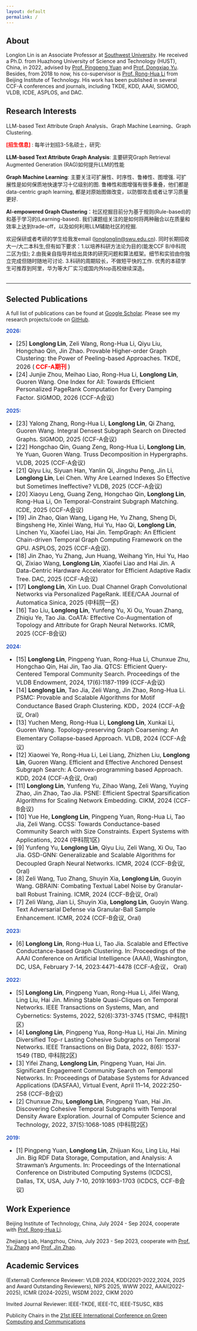 ```yaml
---
layout: default
permalink: /
---
```


## About
Longlon Lin is an Associate Professor at [Southwest University](http://cis.swu.edu.cn/info/1014/2195.htm). He received  a Ph.D. from Huazhong University of Science and Technology (HUST), China, in 2022, advised by [Prof. Pingpeng Yuan](http://faculty.hust.edu.cn/ppyuan/zh_CN/index/1624441/list/index.htm) and [Prof. Dongxiao Yu](https://www.cs.sdu.edu.cn/info/1070/5367.htm). Besides, from 2018 to now, his co-supervisor is [Prof. Rong-Hua Li](https://ronghuali.github.io/ronghuali.html) from Beijing Institute of Technology. His work has been published in several CCF-A conferences and journals,  including TKDE, KDD, AAAI, SIGMOD, VLDB, ICDE,  ASPLOS, and DAC.  

## Research Interests

LLM-based Text Attribute Graph Analysis、Graph Machine Learning、Graph Clustering. 

<b> <font color="#FF0000">[招生信息]</font> </b>: 每年计划招3-5名硕士，研究:

**LLM-based Text Attribute Graph Analysis**: 主要研究Graph Retrieval Augmented Generation (RAG)如何提升LLM的性能

**Graph Machine Learning**: 主要关注可扩展性、时序性、鲁棒性、图增强. 可扩展性是如何保质地快速学习十亿级别的图. 鲁棒性和图增强有很多重叠，他们都是data-centric graph learning, 都是对原始图做改变，以防御攻击或者让学习质量更好.

**AI-empowered Graph Clustering**：社区挖掘目前分为基于规则(Rule-based)的和基于学习的(Learning-based). 我们课题组关注的是如何将两种融合以在质量和效率上达到trade-off，以及如何利用LLM辅助社区的挖掘.

欢迎保研或者考研的学生给我发email (longlonglin@swu.edu.cn). 同时长期招收大一/大二本科生,但有如下要求：1.以培养科研方法论为目的(能发CCF B/中科院二区为佳); 2.由我亲自指导并给出具体的研究问题和算法框架。细节和实验由你独立完成但随时随地可讨论. 3.科研的周期较长，不做短平快的工作. 优秀的本硕学生可推荐到阿里，华为等大厂实习或国内外top高校继续深造。
<br><br>





___
## Selected Publications
A full list of publications can be found at [Google Scholar](https://scholar.lanfanshu.cn/citations?user=TgqGrv3_ytYC&hl=zh-CN&oi=ao). Please see my research projects/code on [GitHub](https://github.com/longlonglin). 
<br><be>



   <p> <b> <font color="#2554C7">2026:</font> </b> </p>
<font size="3"> 
<ul>

<li>
[25] <b>Longlong Lin</b>, Zeli Wang, Rong-Hua Li, Qiyu Liu, Hongchao Qin, Jin Zhao. Provable Higher-order Graph Clustering: the Power of Peeling-based Approaches. TKDE, 2026 (<b> <font color="#FF0000">CCF-A期刊</font> </b>)
</li>	



<li>	
[24] Junjie Zhou, Meihao Liao, Rong-Hua Li, <b>Longlong Lin</b>, Guoren Wang.  One Index for All: Towards Efficient Personalized PageRank Computation for Every Damping Factor. SIGMOD, 2026  (CCF-A会议)
</li>	

  </ul>
</font>

   <p> <b> <font color="#2554C7">2025:</font> </b> </p>
<font size="3"> 
<ul>



<li>	
[23] Yalong Zhang, Rong-Hua Li, <b>Longlong Lin</b>, Qi Zhang, Guoren Wang.  Integral Densest Subgraph Search on Directed Graphs. SIGMOD, 2025  (CCF-A会议)
</li>	

<li>	
[22] Hongchao Qin, Guang Zeng, Rong-Hua Li, <b>Longlong Lin</b>, Ye Yuan, Guoren Wang.  Truss Decomposition in Hypergraphs. VLDB, 2025  (CCF-A会议)
</li>	

<li>
[21] Qiyu Liu, Siyuan Han, Yanlin Qi, Jingshu Peng, Jin Li, <b>Longlong Lin</b>, Lei Chen. Why Are Learned Indexes So Effective but Sometimes Ineffective?  VLDB, 2025  (CCF-A会议)
</li>	

<li>	
[20] Xiaoyu Leng, Guang Zeng, Hongchao Qin, <b>Longlong Lin</b>, Rong-Hua Li,  On Temporal-Constraint Subgraph Matching. ICDE, 2025 (CCF-A会议)
</li>	


<li>
[19] Jin Zhao, Qian Wang, Ligang He, Yu Zhang, Sheng Di, Bingsheng He, Xinlei Wang, Hui Yu, Hao Qi, <b>Longlong Lin</b>, Linchen Yu, Xiaofei Liao, Hai Jin. TempGraph: An Efficient Chain-driven Temporal Graph Computing Framework on the GPU.  ASPLOS, 2025 (CCF-A会议).
</li>	



<li>	
[18] Jin Zhao, Yu Zhang, Jun Huang, Weihang Yin, Hui Yu, Hao Qi, Zixiao Wang, <b>Longlong Lin</b>, Xiaofei Liao and Hai Jin. A Data-Centric Hardware Accelerator for Efficient Adaptive Radix Tree. DAC, 2025 (CCF-A会议)
</li>	


<li>	
[17] <b>Longlong Lin</b>, Xin Luo. Dual Channel Graph Convolutional Networks via Personalized PageRank. IEEE/CAA Journal of Automatica Sinica, 2025 (中科院一区)
</li>	


<li>	
[16] Tao Liu, <b>Longlong Lin</b>, Yunfeng Yu, Xi Ou, Youan Zhang, Zhiqiu Ye, Tao Jia. CoATA: Effective Co-Augmentation of Topology and Attribute for Graph Neural Networks. ICMR, 2025 (CCF-B会议)
</li>	



   </ul>
</font>

   <p> <b> <font color="#2554C7">2024:</font> </b> </p>
<font size="3"> 
<ul>


<li>
[15] <b>Longlong Lin</b>, Pingpeng Yuan, Rong-Hua Li, Chunxue Zhu, Hongchao Qin, Hai Jin, Tao Jia. QTCS: Efficient Query-Centered Temporal Community Search. Proceedings of the VLDB Endowment, 2024, 17(6):1187-1199 (CCF-A会议)
</li>	

<li>
[14] <b>Longlong Lin</b>, Tao Jia, Zeli Wang, Jin Zhao, Rong-Hua Li. PSMC: Provable and Scalable Algorithms for Motif Conductance Based Graph Clustering. KDD，2024 (CCF-A会议, Oral)
</li>	


<li>	
[13] Yuchen Meng, Rong-Hua Li, <b>Longlong Lin</b>, Xunkai Li, Guoren Wang.  Topology-preserving Graph Coarsening: An Elementary Collapse-based Approach. VLDB, 2024  (CCF-A会议)
</li>	

<li>
[12] Xiaowei Ye, Rong-Hua Li, Lei Liang, Zhizhen Liu, <b>Longlong Lin</b>, Guoren Wang. Efficient and Effective Anchored Densest Subgraph Search: A Convex-programming based Approach. KDD, 2024 (CCF-A会议, Oral)
</li>	


<li>
[11] <b>Longlong Lin</b>, Yunfeng Yu, Zihao Wang, Zeli Wang, Yuying Zhao, Jin Zhao, Tao Jia. PSNE: Efficient Spectral Sparsification Algorithms for Scaling Network Embedding. CIKM, 2024 (CCF-B会议) 
</li>	

<li>
[10] Yue He, <b>Longlong Lin</b>, Pingpeng Yuan, Rong-Hua Li, Tao Jia, Zeli Wang. CCSS: Towards Conductance-based Community Search with Size Constraints. Expert Systems with Applications, 2024 (中科院1区)
</li>	

<li>
[9] Yunfeng Yu, <b>Longlong Lin</b>, Qiyu Liu, Zeli Wang, Xi Ou, Tao Jia. GSD-GNN: Generalizable and Scalable Algorithms for Decoupled Graph Neural Networks. ICMR, 2024 (CCF-B会议, Oral)
</li>	


<li>
[8] Zeli Wang, Tuo Zhang, Shuyin Xia, <b>Longlong Lin</b>, Guoyin Wang. GBRAIN: Combating Textual Label Noise by Granular-ball Robust Training. ICMR, 2024 (CCF-B会议, Oral) 
</li>	


<li>
[7] Zeli Wang, Jian Li, Shuyin Xia, <b>Longlong Lin</b>, Guoyin Wang. Text Adversarial Defense via Granular-Ball Sample Enhancement. ICMR, 2024 (CCF-B会议, Oral)
</li>	






  
   </ul>
</font>


   <p> <b> <font color="#2554C7">2023:</font> </b> </p>
<font size="3"> 
<ul>


<li>
[6] <b>Longlong Lin</b>, Rong-Hua Li, Tao Jia. Scalable and Effective Conductance-based Graph Clustering. In: Proceedings of the AAAI Conference on Artificial Intelligence (AAAI), Washington, DC, USA, February 7-14, 2023:4471-4478   (CCF-A会议， Oral)
</li>	


   </ul>
</font>


   <p> <b> <font color="#2554C7">2022:</font> </b> </p>
<font size="3"> 
<ul>


<li>
[5] <b>Longlong Lin</b>, Pingpeng Yuan, Rong-Hua Li, Jifei Wang, Ling Liu, Hai Jin. Mining Stable Quasi-Cliques on Temporal Networks.  IEEE Transactions on Systems, Man, and Cybernetics: Systems, 2022, 52(6):3731-3745 (TSMC, 中科院1区)
</li>	


<li>
[4] <b>Longlong Lin</b>, Pingpeng Yua, Rong-Hua Li, Hai Jin. Mining Diversified Top-r Lasting Cohesive Subgraphs on Temporal Networks. IEEE Transactions on Big Data, 2022, 8(6): 1537-1549 (TBD, 中科院2区)
</li>	


<li>
[3] Yifei Zhang, <b>Longlong Lin</b>, Pingpeng Yuan, Hai Jin. Significant Engagement Community Search on Temporal Networks. In: Proceedings of Database Systems for Advanced Applications (DASFAA), Virtual Event, April 11–14, 2022:250-258  (CCF-B会议)
</li>	

<li>
[2]  Chunxue Zhu, <b>Longlong Lin</b>, Pingpeng Yuan, Hai Jin.  Discovering Cohesive Temporal Subgraphs with Temporal Density Aware Exploration. Journal of Computer Science and Technology, 2022, 37(5):1068-1085 (中科院2区)
</li>	

   </ul>
</font>

   <p> <b> <font color="#2554C7">2019:</font> </b> </p>
<font size="3"> 
<ul>


<li>
[1] Pingpeng Yuan, <b>Longlong Lin</b>, Zhijuan Kou, Ling Liu, Hai Jin. Big RDF Data Storage, Computation, and Analysis: A Strawman’s Arguments. In: Proceedings of the International Conference on Distributed Computing Systems (ICDCS), Dallas, TX, USA, July 7-10, 2019:1693-1703 (ICDCS, CCF-B会议)
</li>	


   </ul>
</font>



 

## Work Experience
Beijing Institute of Technology, China, July 2024 - Sep 2024, cooperate with [Prof. Rong-Hua Li](https://ronghuali.github.io/ronghuali.html).

Zhejiang Lab, Hangzhou, China, July 2023 - Sep 2023, cooperate with [Prof. Yu Zhang](https://scholar.google.com/citations?hl=zh-CN&user=MoXtCckAAAAJ) and [Prof. Jin Zhao](https://scholar.google.com/citations?hl=zh-CN&user=v2z02IgAAAAJ&view_op=list_works&sortby=pubdate).





## Academic Services
(External) Conference Reviewer: VLDB 2024, KDD(2021-2022,2024, 2025 and Award Outstanding Reviewers), NIPS 2025, WWW 2022, AAAI(2022-2025), ICMR (2024-2025), WSDM 2022, CIKM 2020

Invited Journal Reviewer: IEEE-TKDE, IEEE-TC, IEEE-TSUSC, KBS

Publicity Chairs in the [21st IEEE International Conference on Green Computing and Communications](https://ieee-cybermatics.org/2025/greencom/)












